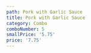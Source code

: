 ```yaml
---
path: Pork with Garlic Sauce
title: Pork with Garlic Sauce
category: Combo
comboNumber: 5
smallPrice: '5.75'
price: '7.75'
---
```


